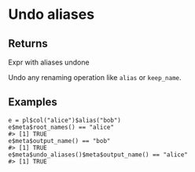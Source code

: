 # Undo aliases

## Returns

Expr with aliases undone

Undo any renaming operation like `alias` or `keep_name`.

## Examples

<pre class='r-example'><code><span class='r-in'><span><span class='va'>e</span> <span class='op'>=</span> <span class='va'>pl</span><span class='op'>$</span><span class='fu'>col</span><span class='op'>(</span><span class='st'>"alice"</span><span class='op'>)</span><span class='op'>$</span><span class='fu'>alias</span><span class='op'>(</span><span class='st'>"bob"</span><span class='op'>)</span></span></span>
<span class='r-in'><span><span class='va'>e</span><span class='op'>$</span><span class='va'>meta</span><span class='op'>$</span><span class='fu'>root_names</span><span class='op'>(</span><span class='op'>)</span> <span class='op'>==</span> <span class='st'>"alice"</span></span></span>
<span class='r-out co'><span class='r-pr'>#&gt;</span> [1] TRUE</span>
<span class='r-in'><span><span class='va'>e</span><span class='op'>$</span><span class='va'>meta</span><span class='op'>$</span><span class='fu'>output_name</span><span class='op'>(</span><span class='op'>)</span> <span class='op'>==</span> <span class='st'>"bob"</span></span></span>
<span class='r-out co'><span class='r-pr'>#&gt;</span> [1] TRUE</span>
<span class='r-in'><span><span class='va'>e</span><span class='op'>$</span><span class='va'>meta</span><span class='op'>$</span><span class='fu'>undo_aliases</span><span class='op'>(</span><span class='op'>)</span><span class='op'>$</span><span class='va'>meta</span><span class='op'>$</span><span class='fu'>output_name</span><span class='op'>(</span><span class='op'>)</span> <span class='op'>==</span> <span class='st'>"alice"</span></span></span>
<span class='r-out co'><span class='r-pr'>#&gt;</span> [1] TRUE</span>
 </code></pre>